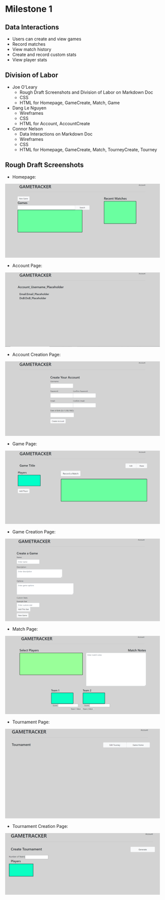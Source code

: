 # Milestone 1

## Data Interactions
- Users can create and view games
- Record matches
- View match history
- Create and record custom stats
- View player stats

## Division of Labor
- Joe O'Leary
    - Rough Draft Screenshots and Division of Labor on Markdown Doc
    - CSS
    - HTML for Homepage, GameCreate, Match, Game 
- Dang Le Nguyen
    - Wireframes
    - CSS
    - HTML for Account, AccountCreate
- Connor Nelson
    - Data Interactions on Markdown Doc
    - Wireframes
    - CSS
    - HTML for Homepage, GameCreate, Match, TourneyCreate, Tourney

## Rough Draft Screenshots
- Homepage:

![Screenshot of Homepage](.\images\Homepage.png)

- Account Page: 

![Screenshot of Account Page](.\images\Account.png)

- Account Creation Page: 

![Screenshot of Account Creation Page](.\images\AccountCreate.png)

- Game Page:

![Screenshot of Game Display Page](.\images\Game.png)

- Game Creation Page:

![Screenshot of Game Creation Page](.\images\GameCreate.png)

- Match Page:

![Screenshot of Match Page](.\images\Match.png)

- Tournament Page:

![Screenshot of Tournament Page](.\images\Tourney.png)

- Tournament Creation Page:

![Screenshot of Tournament Creation Page](.\images\TourneyCreate.png)